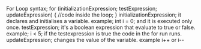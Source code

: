 For Loop
syntax;
for (initializationExpression; testExpression; updateExpression)
	{
		//code inside the loop;
	}
initializationExpression; it declares and initialises a variable.
example;
int i = 0; and it is executed only once.
testExpression; it's a boolean expression that evaluate to true or false.
example;
i < 5; if the testexpression is true the code in the for run runs.
updateExpression; changes the value of the variable.
example
i++ or i--


